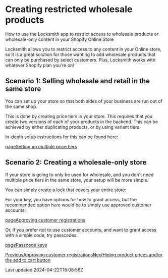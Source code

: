 # Creating restricted wholesale products

How to use the Locksmith app to restrict access to wholesale products or wholesale-only content in your Shopify Online Store

Locksmith allows you to restrict access to any content in your Online store, so it is a great solution for those wanting to add wholesale products that can only be purchased by select customers. Plus, Locksmith works with whatever Shopify plan you're on!

## Scenario 1: Selling wholesale and retail in the same store

You can set up your store so that both sides of your business are run out of the same shop.

This is done by creating price tiers in your store. This requires that you create two versions of each of your products in the backend. This can be achieved by either duplicating products, or by using variant tiers.

In-depth setup instructions for this can be found here:

[pageSetting up multiple price tiers](/tutorials/more/price-tiers)
## Scenario 2: Creating a wholesale-only store

If your store is going to only be used for wholesale, and you don't need multiple price tiers in the same store, your setup will be more simple.

You can simply create a lock that covers your entire store:

For your key, you have options for how to grant access, but the recommended option here would be to simply use approved customer accounts:

[pageApproving customer registrations](/tutorials/approving-customer-registrations)

Or, if you prefer not to use customer accounts, and want to grant access with a simple code, try passcodes:

[pagePasscode keys](/keys/passcode-keys)

[PreviousApproving customer registrations](/tutorials/approving-customer-registrations)[NextHiding product prices and/or the add to cart button](/tutorials/hiding-prices)

Last updated 2024-04-22T18:08:56Z